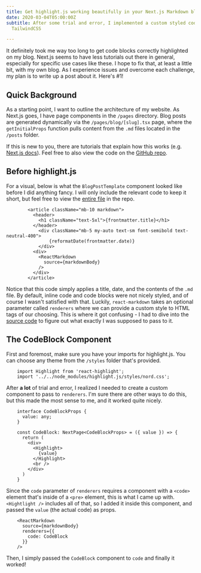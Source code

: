 ```yaml
---
title: Get highlight.js working beautifully in your Next.js Markdown blog
date: 2020-03-04T05:00:00Z
subtitle: After some trial and error, I implemented a custom styled code block using
  TailwindCSS

---
```

It definitely took me way too long to get code blocks correctly highlighted on my blog. Next.js seems to have less tutorials out there in general, especially for specific use cases like these. I hope to fix that, at least a little bit, with my own blog. As I experience issues and overcome each challenge, my plan is to write up a post about it. Here's #1!

## Quick Background

As a starting point, I want to outline the architecture of my website. As Next.js goes, I have page components in the `/pages` directory. Blog posts are generated dynamically via the `/pages/blog/[slug].tsx` page, where the `getInitialProps` function pulls content from the `.md` files located in the `/posts` folder.

If this is new to you, there are tutorials that explain how this works (e.g. [Next.js docs](https://nextjs.org/learn/basics/create-dynamic-pages)). Feel free to also view the code on the [GitHub repo](https://github.com/perryraskin/raskin.me).

## Before highlight.js

For a visual, below is what the `BlogPostTemplate` component looked like before I did anything fancy. I will only include the relevant code to keep it short, but feel free to view the [entire file](https://github.com/perryraskin/raskin.me/blob/master/pages/blog/%5Bslug%5D.tsx) in the repo.

```
        <article className="mb-10 markdown">
          <header>
          	<h1 className="text-5xl">{frontmatter.title}</h1>
          </header>
            <div className="mb-5 my-auto text-sm font-semibold text-neutral-400">
            	{reformatDate(frontmatter.date)}
            </div>
          <div>
            <ReactMarkdown 
              source={markdownBody}
            />
          </div>
        </article>
```

Notice that this code simply applies a title, date, and the contents of the `.md` file. By default, inline code and code blocks were not nicely styled, and of course I wasn't satisfied with that. Luckily, `react-markdown` takes an optional parameter called `renderers` where we can provide a custom style to HTML tags of our choosing. This is where it got confusing - I had to dive into the [source code](https://github.com/rexxars/react-markdown/blob/master/src/renderers.js) to figure out what exactly I was supposed to pass to it.

## The CodeBlock Component

First and foremost, make sure you have your imports for highlight.js. You can choose any theme from the `/styles` folder that's provided.

```
    import Highlight from 'react-highlight';
    import '../../node_modules/highlight.js/styles/nord.css';
```

After **a lot** of trial and error, I realized I needed to create a custom component to pass to `renderers`. I'm sure there are other ways to do this, but this made the most sense to me, and it worked quite nicely.

```
    interface CodeBlockProps {
      value: any;
    }
    
    const CodeBlock: NextPage<CodeBlockProps> = ({ value }) => {
      return (
        <div>
          <Highlight>
            {value}
          </Highlight>
          <br />
        </div>
      )
    }
```

Since the `code` parameter of `renderers` requires a component with a `<code>` element that's inside of a `<pre>` element, this is what I came up with. `<Hightlight />` includes all of that, so I added it inside this component, and passed the `value` (the actual code) as props.

```
    <ReactMarkdown 
      source={markdownBody}
      renderers={{
      	code: CodeBlock
      }}
    />
```

Then, I simply passed the `CodeBlock` component to `code` and finally it worked!